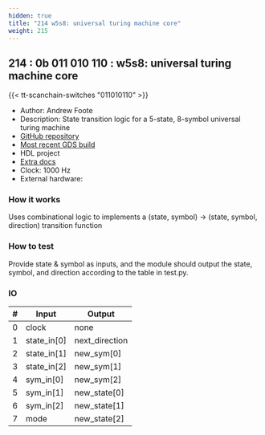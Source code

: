 ```yaml
---
hidden: true
title: "214 w5s8: universal turing machine core"
weight: 215
---
```


## 214 : 0b 011 010 110 : w5s8: universal turing machine core

{{< tt-scanchain-switches "011010110" >}}

* Author: Andrew Foote
* Description: State transition logic for a 5-state, 8-symbol universal turing machine
* [GitHub repository](https://github.com/andars/tt02-universal-turing-machine-w5s8)
* [Most recent GDS build](https://github.com/andars/tt02-universal-turing-machine-w5s8/actions/runs/3599725395)
* HDL project
* [Extra docs](https://github.com/andars/tt02-universal-turing-machine-w5s8#readme)
* Clock: 1000 Hz
* External hardware: 



### How it works

Uses combinational logic to implements a (state, symbol) -> (state, symbol, direction) transition function

### How to test

Provide state & symbol as inputs, and the module should output the state, symbol, and direction according to the table in test.py.

### IO

| # | Input        | Output       |
|---|--------------|--------------|
| 0 | clock  | none |
| 1 | state_in[0]  | next_direction |
| 2 | state_in[1]  | new_sym[0] |
| 3 | state_in[2]  | new_sym[1] |
| 4 | sym_in[0]  | new_sym[2] |
| 5 | sym_in[1]  | new_state[0] |
| 6 | sym_in[2]  | new_state[1] |
| 7 | mode  | new_state[2] |
